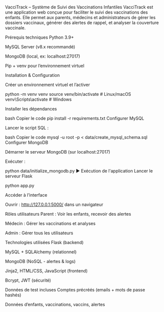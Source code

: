 VacciTrack – Système de Suivi des Vaccinations Infantiles
VacciTrack est une application web conçue pour faciliter le suivi des vaccinations des enfants. Elle permet aux parents, médecins et administrateurs de gérer les dossiers vaccinaux, générer des alertes de rappel, et analyser la couverture vaccinale.

Prérequis techniques
Python 3.9+

MySQL Server (v8.x recommandé)

MongoDB (local, ex: localhost:27017)

Pip + venv pour l’environnement virtuel

Installation & Configuration

Créer un environnement virtuel et l’activer

python -m venv venv
source venv/bin/activate  # Linux/macOS
venv\Scripts\activate     # Windows

Installer les dépendances

bash
Copier le code
pip install -r requirements.txt
Configurer MySQL

Lancer le script SQL :

bash
Copier le code
mysql -u root -p < data/create_mysql_schema.sql
Configurer MongoDB

Démarrer le serveur MongoDB (sur localhost:27017)

Exécuter :


python data/initialize_mongodb.py
▶
Exécution de l'application
Lancer le serveur Flask

python app.py

Accéder à l’interface

Ouvrir : http://127.0.0.1:5000/ dans un navigateur

Rôles utilisateurs
Parent : Voir les enfants, recevoir des alertes

Médecin : Gérer les vaccinations et analyses

Admin : Gérer tous les utilisateurs

Technologies utilisées
Flask (backend)

MySQL + SQLAlchemy (relationnel)

MongoDB (NoSQL - alertes & logs)

Jinja2, HTML/CSS, JavaScript (frontend)

Bcrypt, JWT (sécurité)

Données de test incluses
Comptes précréés (emails + mots de passe hashés)

Données d’enfants, vaccinations, vaccins, alertes
